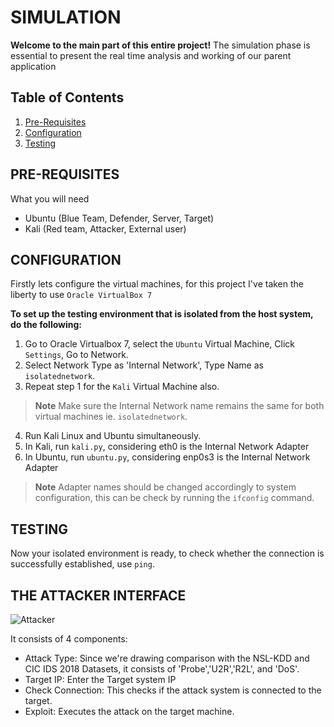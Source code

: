 # SIMULATION
**Welcome to the main part of this entire project!**
The simulation phase is essential to present the real time analysis and working of our parent application

## Table of Contents
1. [Pre-Requisites](#pre-requisites)
2. [Configuration](#configuration)
3. [Testing](#testing)

## PRE-REQUISITES
What you will need
- Ubuntu (Blue Team, Defender, Server, Target)
- Kali (Red team, Attacker, External user)

## CONFIGURATION
Firstly lets configure the virtual machines, for this project I've taken the liberty to use ```Oracle VirtualBox 7```

**To set up the testing environment that is isolated from the host system, do the following:**
1. Go to Oracle Virtualbox 7, select the ```Ubuntu``` Virtual Machine, Click ```Settings```, Go to Network. 
2. Select Network Type as 'Internal Network', Type Name as ```isolatednetwork```.
3. Repeat step 1 for the ```Kali``` Virtual Machine also.
> **Note** Make sure the Internal Network name remains the same for both virtual machines ie. ```isolatednetwork```.
4. Run Kali Linux and Ubuntu simultaneously.
5. In Kali, run ```kali.py```, considering eth0 is the Internal Network Adapter
6. In Ubuntu, run ```ubuntu.py```, considering enp0s3 is the Internal Network Adapter
> **Note** Adapter names should be changed accordingly to system configuration, this can be check by running the ```ifconfig``` command.

## TESTING
Now your isolated environment is ready, to check whether the connection is successfully established, use ```ping```.

## THE ATTACKER INTERFACE
![Attacker](https://user-images.githubusercontent.com/70995581/223293146-e2ff573f-7b80-4b3c-83e8-5a362d4a107f.png)

It consists of 4 components:
- Attack Type: Since we're drawing comparison with the NSL-KDD and CIC IDS 2018 Datasets, it consists of 'Probe','U2R','R2L', and 'DoS'.
- Target IP: Enter the Target system IP
- Check Connection: This checks if the attack system is connected to the target.
- Exploit: Executes the attack on the target machine.
